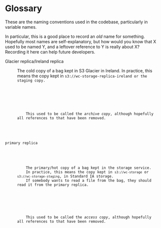 # Glossary

These are the naming conventions used in the codebase, particularly in variable names.

In particular, this is a good place to record an *old* name for something.
Hopefully most names are self-explanatory, but how would you know that X used to be named Y, and a leftover reference to Y is really about X?
Recording it here can help future developers.

<dl>


<dt>Glacier replica/Ireland replica</dt>
<dd>
  <p>
    The cold copy of a bag kept in S3 Glacier in Ireland.
    In practice, this means the copy kept in <code>s3://wc-storage-replica-ireland</s3> or the staging copy.
  </p>

  <p>
    This used to be called the <em>archive copy</em>, although hopefully all references to that have been removed.
  </p>
</dd>


<dt>primary replica</dt>
<dd>
  <p>
    The primary/hot copy of a bag kept in the storage service.
    In practice, this means the copy kept in <code>s3://wc-storage</code> or <code>s3://wc-storage-staging</code>, in Standard IA storage.
    If somebody wants to read a file from the bag, they should read it from the primary replica.
  </p>

  <p>
    This used to be called the <em>access copy</em>, although hopefully all references to that have been removed.
  </p>
</dd>


</dl>
